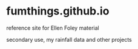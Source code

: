 # fumthings.github.io
reference site for Ellen Foley material

secondary use, my rainfall data and other projects


